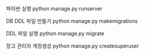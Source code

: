 파이썬 실행 python manage.py runserver

DB DDL 파일 만들기 python manage.py makemigrations

DDL 파일 실행 python manage.py migrate

장고 관리자 계정생성 python manage.py createsuperuser

